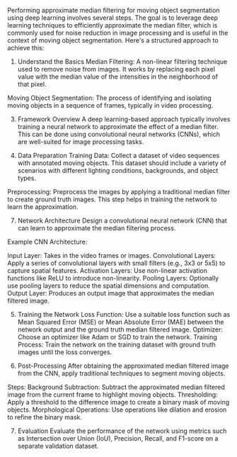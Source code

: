 Performing approximate median filtering for moving object segmentation using deep learning involves several steps.
The goal is to leverage deep learning techniques to efficiently approximate the median filter,
which is commonly used for noise reduction in image processing and is useful in the context of moving object segmentation.
Here's a structured approach to achieve this:

1. Understand the Basics
Median Filtering: A non-linear filtering technique used to remove noise from images.
It works by replacing each pixel value with the median value of the intensities in the neighborhood of that pixel.

Moving Object Segmentation: The process of identifying and isolating moving objects in a sequence of frames, typically in video processing.

3. Framework Overview
A deep learning-based approach typically involves training a neural network to approximate the effect of a median filter.
This can be done using convolutional neural networks (CNNs), which are well-suited for image processing tasks.

5. Data Preparation
Training Data: Collect a dataset of video sequences with annotated moving objects.
This dataset should include a variety of scenarios with different lighting conditions, backgrounds, and object types.

Preprocessing: Preprocess the images by applying a traditional median filter to create ground truth images. 
This step helps in training the network to learn the approximation.

7. Network Architecture
Design a convolutional neural network (CNN) that can learn to approximate the median filtering process.

Example CNN Architecture:

Input Layer: Takes in the video frames or images.
Convolutional Layers: Apply a series of convolutional layers with small filters (e.g., 3x3 or 5x5) to capture spatial features.
Activation Layers: Use non-linear activation functions like ReLU to introduce non-linearity.
Pooling Layers: Optionally use pooling layers to reduce the spatial dimensions and computation.
Output Layer: Produces an output image that approximates the median filtered image.

5. Training the Network
Loss Function: Use a suitable loss function such as Mean Squared Error (MSE) or Mean Absolute Error (MAE) between the network output and the ground truth median filtered image.
Optimizer: Choose an optimizer like Adam or SGD to train the network.
Training Process: Train the network on the training dataset with ground truth images until the loss converges.

7. Post-Processing
After obtaining the approximated median filtered image from the CNN, apply traditional techniques to segment moving objects.

Steps:
Background Subtraction: Subtract the approximated median filtered image from the current frame to highlight moving objects.
Thresholding: Apply a threshold to the difference image to create a binary mask of moving objects.
Morphological Operations: Use operations like dilation and erosion to refine the binary mask.

7. Evaluation
Evaluate the performance of the network using metrics such as Intersection over Union (IoU), Precision, Recall, and F1-score on a separate validation dataset.
